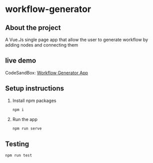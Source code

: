 # workflow-generator

## About the project

A Vue.Js single page app that allow the user to generate workflow by adding nodes and connecting them

## live demo

CodeSandBox: [Workflow Generator App](https://codesandbox.io/p/github/shadyabouelmakarem/workflow-generator/master?file=%2FREADME.md&workspace=%257B%2522activeFileId%2522%253A%2522cldzfpkjp0000fqggbf3806ft%2522%252C%2522openFiles%2522%253A%255B%2522%252FREADME.md%2522%255D%252C%2522sidebarPanel%2522%253A%2522GIT%2522%252C%2522gitSidebarPanel%2522%253A%2522COMMIT%2522%252C%2522spaces%2522%253A%257B%2522cldyv8n7y0015356im1xu1pfs%2522%253A%257B%2522key%2522%253A%2522cldyv8n7y0015356im1xu1pfs%2522%252C%2522name%2522%253A%2522Default%2522%252C%2522devtools%2522%253A%255B%257B%2522key%2522%253A%2522cldzfpkxe000x356izzdob0rb%2522%252C%2522type%2522%253A%2522PROJECT_SETUP%2522%252C%2522isMinimized%2522%253Afalse%257D%255D%257D%257D%252C%2522currentSpace%2522%253A%2522cldyv8n7y0015356im1xu1pfs%2522%252C%2522spacesOrder%2522%253A%255B%2522cldyv8n7y0015356im1xu1pfs%2522%255D%252C%2522hideCodeEditor%2522%253Afalse%257D)

## Setup instructions

1. Install npm packages

   ```bash
   npm i
   ```

2. Run the app

   ```bash
   npm run serve
   ```

## Testing

```bash
npm run test
```
